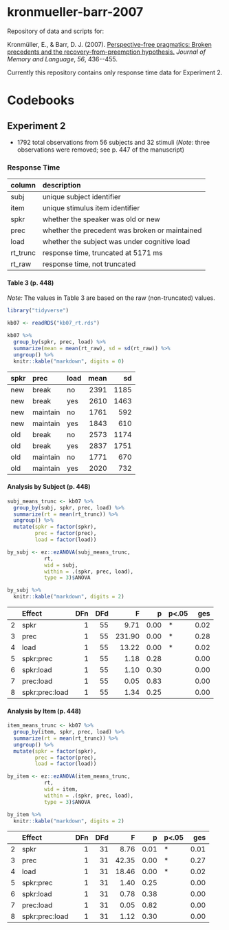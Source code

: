 
kronmueller-barr-2007
=====================

Repository of data and scripts for:

Kronmüller, E., & Barr, D. J. (2007). [Perspective-free pragmatics: Broken precedents and the recovery-from-preemption hypothesis.](https://doi.org/10.1016/j.jml.2006.05.002) *Journal of Memory and Language*, *56*, 436--455.

Currently this repository contains only response time data for Experiment 2.

Codebooks
=========

Experiment 2
------------

-   1792 total observations from 56 subjects and 32 stimuli (*Note*: three observations were removed; see p. 447 of the manuscript)

### Response Time

| column    | description                                    |
|:----------|:-----------------------------------------------|
| subj      | unique subject identifier                      |
| item      | unique stimulus item identifier                |
| spkr      | whether the speaker was old or new             |
| prec      | whether the precedent was broken or maintained |
| load      | whether the subject was under cognitive load   |
| rt\_trunc | response time, truncated at 5171 ms            |
| rt\_raw   | response time, not truncated                   |

#### Table 3 (p. 448)

*Note:* The values in Table 3 are based on the raw (non-truncated) values.

``` r
library("tidyverse")

kb07 <- readRDS("kb07_rt.rds")

kb07 %>%
  group_by(spkr, prec, load) %>%
  summarize(mean = mean(rt_raw), sd = sd(rt_raw)) %>%
  ungroup() %>%
  knitr::kable("markdown", digits = 0)
```

| spkr | prec     | load |  mean|    sd|
|:-----|:---------|:-----|-----:|-----:|
| new  | break    | no   |  2391|  1185|
| new  | break    | yes  |  2610|  1463|
| new  | maintain | no   |  1761|   592|
| new  | maintain | yes  |  1843|   610|
| old  | break    | no   |  2573|  1174|
| old  | break    | yes  |  2837|  1751|
| old  | maintain | no   |  1771|   670|
| old  | maintain | yes  |  2020|   732|

#### Analysis by Subject (p. 448)

``` r
subj_means_trunc <- kb07 %>%
  group_by(subj, spkr, prec, load) %>%
  summarize(rt = mean(rt_trunc)) %>%
  ungroup() %>%
  mutate(spkr = factor(spkr),
         prec = factor(prec),
         load = factor(load))

by_subj <- ez::ezANOVA(subj_means_trunc,
            rt,
            wid = subj,
            within = .(spkr, prec, load),
            type = 3)$ANOVA

by_subj %>%
  knitr::kable("markdown", digits = 2)
```

|     | Effect         |  DFn|  DFd|       F|     p| p&lt;.05 |   ges|
|:----|:---------------|----:|----:|-------:|-----:|:---------|-----:|
| 2   | spkr           |    1|   55|    9.71|  0.00| \*       |  0.02|
| 3   | prec           |    1|   55|  231.90|  0.00| \*       |  0.28|
| 4   | load           |    1|   55|   13.22|  0.00| \*       |  0.02|
| 5   | spkr:prec      |    1|   55|    1.18|  0.28|          |  0.00|
| 6   | spkr:load      |    1|   55|    1.10|  0.30|          |  0.00|
| 7   | prec:load      |    1|   55|    0.05|  0.83|          |  0.00|
| 8   | spkr:prec:load |    1|   55|    1.34|  0.25|          |  0.00|

#### Analysis by Item (p. 448)

``` r
item_means_trunc <- kb07 %>%
  group_by(item, spkr, prec, load) %>%
  summarize(rt = mean(rt_trunc)) %>%
  ungroup() %>%
  mutate(spkr = factor(spkr),
         prec = factor(prec),
         load = factor(load))

by_item <- ez::ezANOVA(item_means_trunc,
            rt,
            wid = item,
            within = .(spkr, prec, load),
            type = 3)$ANOVA

by_item %>%
  knitr::kable("markdown", digits = 2)
```

|     | Effect         |  DFn|  DFd|      F|     p| p&lt;.05 |   ges|
|:----|:---------------|----:|----:|------:|-----:|:---------|-----:|
| 2   | spkr           |    1|   31|   8.76|  0.01| \*       |  0.01|
| 3   | prec           |    1|   31|  42.35|  0.00| \*       |  0.27|
| 4   | load           |    1|   31|  18.46|  0.00| \*       |  0.02|
| 5   | spkr:prec      |    1|   31|   1.40|  0.25|          |  0.00|
| 6   | spkr:load      |    1|   31|   0.78|  0.38|          |  0.00|
| 7   | prec:load      |    1|   31|   0.05|  0.82|          |  0.00|
| 8   | spkr:prec:load |    1|   31|   1.12|  0.30|          |  0.00|
